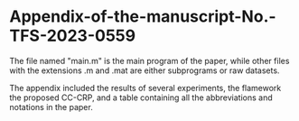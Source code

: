 # Appendix-of-the-manuscript-No.-TFS-2023-0559

The file named "main.m" is the main program of the paper, while other files with the extensions .m and .mat are either subprograms or raw datasets.

The appendix included the results of several experiments, the flamework the proposed CC-CRP, and a table containing all the abbreviations and notations in the paper.
